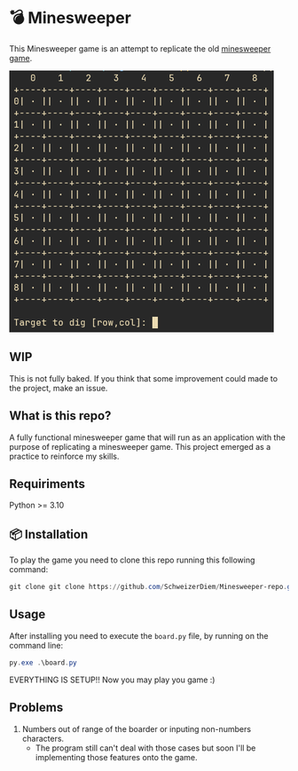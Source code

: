 # 💣 Minesweeper 

This Minesweeper game is an attempt to replicate the old 
[minesweeper game](https://www.google.com/search?q=minesweeper).

![MyVersion](./imgs/screenV1.png)

## WIP

This is not fully baked. If you think that some improvement 
could made to the project, make an issue.

## What is this repo?

A fully functional minesweeper game that will run as an application
with the purpose of replicating a minesweeper game. This project emerged as a
practice to reinforce my skills. 

## Requiriments

Python >= 3.10

## 📦 Installation

To play the game you need to clone this repo running this following command:

```powershell
git clone git clone https://github.com/SchweizerDiem/Minesweeper-repo.git
```

## Usage

After installing you need to execute the `board.py` file, by running on the command line:

```powershell
py.exe .\board.py
```

EVERYTHING IS SETUP!! Now you may play you game :)

## Problems

1. Numbers out of range of the boarder or inputing non-numbers characters.
    - The program still can't deal with those cases but soon I'll be 
      implementing those features onto the game.
